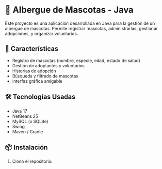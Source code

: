 # 🐾 Albergue de Mascotas - Java

Este proyecto es una aplicación desarrollada en Java para la gestión de un albergue de mascotas. Permite registrar mascotas, administrarlas, gestionar adopciones, y organizar voluntarios.

## 🚀 Características

- Registro de mascotas (nombre, especie, edad, estado de salud)
- Gestión de adoptantes y voluntarios
- Historias de adopción
- Búsqueda y filtrado de mascotas
- Interfaz gráfica amigable

## 🛠️ Tecnologías Usadas

- Java 17
- NetBeans 25
- MySQL (o SQLite)
- Swing
- Maven / Gradle

## 📦 Instalación

1. Clona el repositorio:
